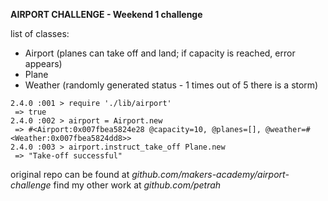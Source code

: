 **AIRPORT CHALLENGE - Weekend 1 challenge**

list of classes:
* Airport (planes can take off and land; if capacity is reached, error appears)
* Plane
* Weather (randomly generated status - 1 times out of 5 there is a storm)

```
2.4.0 :001 > require './lib/airport'
 => true
2.4.0 :002 > airport = Airport.new
 => #<Airport:0x007fbea5824e28 @capacity=10, @planes=[], @weather=#<Weather:0x007fbea5824dd8>>
2.4.0 :003 > airport.instruct_take_off Plane.new
 => "Take-off successful"
```

original repo can be found at *github.com/makers-academy/airport-challenge*
find my other work at *github.com/petrah*

